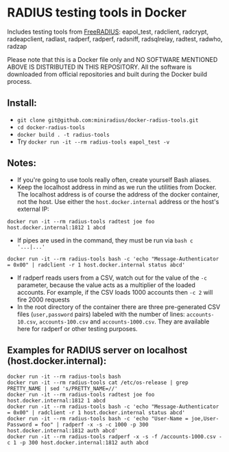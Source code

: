 # RADIUS testing tools in Docker

Includes testing tools from [FreeRADIUS](https://freeradius.org/): eapol_test, radclient, radcrypt, radeapclient, radlast, radperf, radperf, radsniff, radsqlrelay, radtest, radwho, radzap

Please note that this is a Docker file only and NO SOFTWARE MENTIONED ABOVE IS DISTRIBUTED IN THIS REPOSITORY. All the software is downloaded from official repositories and built during the Docker build process.

## Install:

- `git clone git@github.com:miniradius/docker-radius-tools.git`
- `cd docker-radius-tools`
- `docker build . -t radius-tools`
- Try `docker run -it --rm radius-tools eapol_test -v`

## Notes:

- If you're going to use tools really often, create yourself Bash aliases.
- Keep the localhost address in mind as we run the utilities from Docker. The localhost address is of course the address of the docker container, not the host. Use either the `host.docker.internal` address or the host's external IP:

```
docker run -it --rm radius-tools radtest joe foo host.docker.internal:1812 1 abcd
```

- If pipes are used in the command, they must be run via `bash c '...|...'`

```
docker run -it --rm radius-tools bash -c 'echo "Message-Authenticator = 0x00" | radclient -r 1 host.docker.internal status abcd'
```

- If radperf reads users from a CSV, watch out for the value of the `-c` parameter, because the value acts as a multiplier of the loaded accounts. For example, if the CSV loads 1000 accounts then `-c 2` will fire 2000 requests
- In the root directory of the container there are three pre-generated CSV files (`user,password` pairs) labeled with the number of lines: `accounts-10.csv`, `accounts-100.csv` and `accounts-1000.csv`. They are available here for radperf or other testing purposes.

## Examples for RADIUS server on localhost (host.docker.internal):

```
docker run -it --rm radius-tools bash
docker run -it --rm radius-tools cat /etc/os-release | grep PRETTY_NAME | sed 's/PRETTY_NAME=//'
docker run -it --rm radius-tools radtest joe foo host.docker.internal:1812 1 abcd
docker run -it --rm radius-tools bash -c 'echo "Message-Authenticator = 0x00" | radclient -r 1 host.docker.internal status abcd'
docker run -it --rm radius-tools bash -c 'echo "User-Name = joe,User-Password = foo" | radperf -x -s -c 1000 -p 300 host.docker.internal:1812 auth abcd'
docker run -it --rm radius-tools radperf -x -s -f /accounts-1000.csv -c 1 -p 300 host.docker.internal:1812 auth abcd
```
